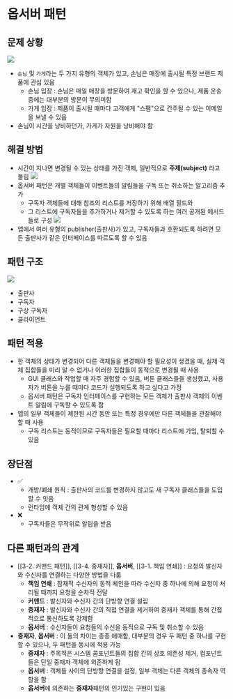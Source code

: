 # 옵서버 패턴
## 문제 상황
![](https://refactoring.guru/images/patterns/content/observer/observer-comic-1-ko.png?id=57406189c12563bb80b8e54042948298)
- `손님` 및 `가게`라는 두 가지 유형의 객체가 있고, 손님은 매장에 출시될 특정 브랜드 제품에 관심 있음
	- 손님 입장 : 손님은 매일 매장을 방문하여 재고 확인을 할 수 있으나, 제품 운송중에는 대부분의 방문이 무의미함
	- 가게 입장 : 제품이 출시될 때마다 고객에게 "스팸"으로 간주될 수 있는 이메일을 보낼 수 있음
- 손님이 시간을 낭비하던가, 가게가 자원을 낭비해야 함

## 해결 방법
- 시간이 지나면 변경될 수 있는 상태를 가진 객체, 일반적으로 **주제(subject)** 라고 불림
![](https://refactoring.guru/images/patterns/diagrams/observer/solution1-ko.png?id=5df3ff2a5b9f8660433b0a7a8685287e)
- 옵서버 패턴은 개별 객체들이 이벤트들의 알림들을 구독 또는 취소하는 알고리즘 추가
	- 구독자 객체들에 대해 참조의 리스트를 저장하기 위해 배열 필드와
	- 그 리스트에 구독자들을 추가하거나 제거할 수 있도록 하는 여러 공개된 메서드들로 구성
![](https://refactoring.guru/images/patterns/diagrams/observer/solution2-ko.png?id=c91ea0905f2ea3ebdce959d975b19ab8)
- 앱에서 여러 유형의 publisher(출판사)가 있고, 구독자들과 호환되도록 하려면 모든 출판사가 같은 인터페이스를 따르도록 할 수 있음

## 패턴 구조
![](https://refactoring.guru/images/patterns/diagrams/observer/structure.png?id=365b7e2b8fbecc8948f34b9f8f16f33c)
- 출판사
- 구독자
- 구상 구독자
- 클라이언트

## 패턴 적용
- 한 객체의 상태가 변경되어 다른 객체들을 변경해야 할 필요성이 생겼을 때, 실제 객체 집합들을 미리 알 수 없거나 이러한 집합들이 동적으로 변경될 때 사용
	- GUI 클래스와 작업할 때 자주 경험할 수 있음, 버튼 클래스들을 생성했고, 사용자가 버튼을 누를 때마다 코드가 실행되도록 하고 싶다고 가정
	- 옵서버 패턴은 구독자 인터페이스를 구현하는 모든 객체가 출판사 객체의 이벤트 알림에 구독할 수 있도록 함
- 앱의 일부 객체들이 제한된 시간 동안 또는 특정 경우에만 다른 객체들을 관찰해야할 때 사용
	- 구독 리스트는 동적이므로 구독자들은 필요할 때마다 리스트에 가입, 탈퇴할 수 있음

## 장단점
- ✅
	- 개방/폐쇄 원칙 : 출판사의 코드를 변경하지 않고도 새 구독자 클래스들을 도입할 수 잇음
	- 런타임에 객체 간의 관계 형성할 수 있음
- ❌
	- 구독자들은 무작위로 알림을 받음

## 다른 패턴과의 관계
- [[3-2. 커맨드 패턴]], [[3-4. 중재자]], **옵서버**, [[3-1. 책임 연쇄]] : 요청의 발신자와 수신자를 연결하는 다양한 방법을 다룸
	- **책임 연쇄** : 잠재적 수신자의 동적 체인을 따라 수신자 중 하나에 의해 요청이 처리될 때까지 요청을 순차적 전달
	- **커맨드** : 발신자와 수신자 간의 단방향 연결 설립
	- **중재자** : 발신자와 수신자 간의 직접 연결을 제거하여 중재자 객체를 통해 간접적으로 통신하도록 강제함
	- **옵서버** : 수신자들이 요청들의 수신을 동적으로 구독 및 취소할 수 있음
- **중재자**, **옵서버** : 이 둘의 차이는 종종 애매함, 대부분의 경우 두 패턴 중 하나를 구현할 수 있으나, 두 패턴을 동시에 적용 가능
	- **중재자** : 주목적은 시스템 콤포넌트들의 집합 간의 상호 의존성 제거, 컴포넌트들은 단일 중재자 객체에 의존하게 됨
	- **옵서버** : 객체들 사이의 단방향 연결을 설정, 일부 객체는 다른 객체의 종속자 역할을 함
	- **옵서버**에 의존하는 **중재자**패턴의 인기있는 구현이 있음
